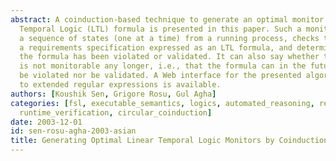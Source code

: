 ```yaml
---
abstract: A coinduction-based technique to generate an optimal monitor from a Linear
  Temporal Logic (LTL) formula is presented in this paper. Such a monitor receives
  a sequence of states (one at a time) from a running process, checks them against
  a requirements specification expressed as an LTL formula, and determines whether
  the formula has been violated or validated. It can also say whether the LTL formula
  is not monitorable any longer, i.e., that the formula can in the future neither
  be violated nor be validated. A Web interface for the presented algorithm adapted
  to extended regular expressions is available.
authors: [Koushik Sen, Grigore Rosu, Gul Agha]
categories: [fsl, executable_semantics, logics, automated_reasoning, rewrite_logic,
  runtime_verification, circular_coinduction]
date: 2003-12-01
id: sen-rosu-agha-2003-asian
title: Generating Optimal Linear Temporal Logic Monitors by Coinduction
---
```

